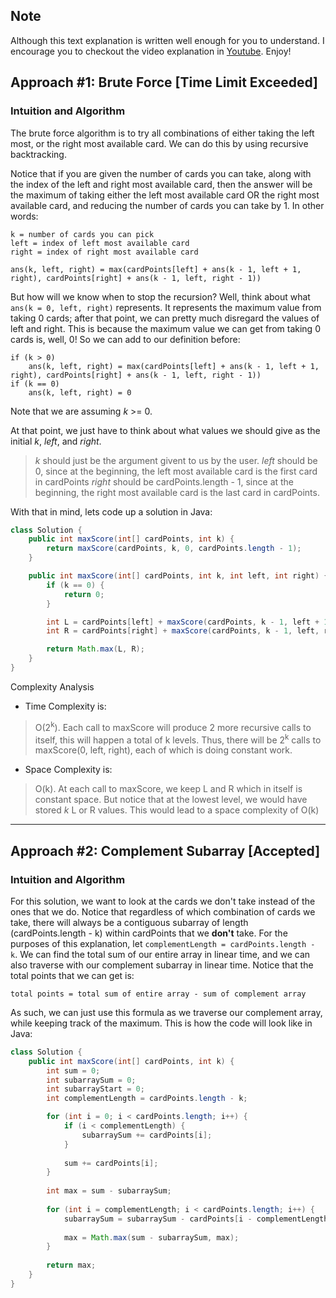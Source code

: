 ## Note
Although this text explanation is written well enough for you to understand. I encourage you to checkout the video explanation in [Youtube](http://www.youtube.com). Enjoy!

## Approach #1: Brute Force [Time Limit Exceeded]
### Intuition and Algorithm

The brute force algorithm is to try all combinations of either taking the left most, or the right most available card. We can do this by using recursive backtracking. 

Notice that if you are given the number of cards you can take, along with the index of the left and right most available card, then the answer will be the maximum of taking either the left most available card OR the right most available card, and reducing the number of cards you can take by 1. In other words:
```
k = number of cards you can pick
left = index of left most available card
right = index of right most available card

ans(k, left, right) = max(cardPoints[left] + ans(k - 1, left + 1, right), cardPoints[right] + ans(k - 1, left, right - 1))
```
But how will we know when to stop the recursion? Well, think about what ```ans(k = 0, left, right)``` represents. It represents the maximum value from taking 0 cards; after that point, we can pretty much disregard the values of left and right. This is because the maximum value we can get from taking 0 cards is, well, 0! So we can add to our definition before:
```
if (k > 0)
    ans(k, left, right) = max(cardPoints[left] + ans(k - 1, left + 1, right), cardPoints[right] + ans(k - 1, left, right - 1))
if (k == 0)
    ans(k, left, right) = 0
```
Note that we are assuming *k* >= 0.

At that point, we just have to think about what values we should give as the initial *k*, *left*, and *right*. 
> *k* should just be the argument givent to us by the user. 
> *left* should be 0, since at the beginning, the left most available card is the first card in cardPoints
> *right* should be cardPoints.length - 1, since at the beginning, the right most available card is the last card in cardPoints.

With that in mind, lets code up a solution in Java:

```java
class Solution {
    public int maxScore(int[] cardPoints, int k) {
        return maxScore(cardPoints, k, 0, cardPoints.length - 1);
    }

    public int maxScore(int[] cardPoints, int k, int left, int right) {
        if (k == 0) {
            return 0;
        }

        int L = cardPoints[left] + maxScore(cardPoints, k - 1, left + 1, right);
        int R = cardPoints[right] + maxScore(cardPoints, k - 1, left, right - 1);

        return Math.max(L, R);
    }
}
```
Complexity Analysis

* Time Complexity is: 
> O(2<sup>k</sup>). Each call to maxScore will produce 2 more recursive calls to itself, this will happen a total of k levels. Thus, there will be 2<sup>k</sup> calls to maxScore(0, left, right), each of which is doing constant work.

* Space Complexity is:
> O(k). At each call to maxScore, we keep L and R which in itself is constant space. But notice that at the lowest level, we would have stored *k* L or R values. This would lead to a space complexity of O(k)

---

## Approach #2: Complement Subarray [Accepted]
### Intuition and Algorithm

For this solution, we want to look at the cards we don't take instead of the ones that we do. Notice that regardless of which combination of cards we take, there will always be a contiguous subarray of length (cardPoints.length - k) within cardPoints that we __don't__ take. For the purposes of this explanation, let ```complementLength = cardPoints.length - k```. 
We can find the total sum of our entire array in linear time, and we can also traverse with our complement subarray in linear time. Notice that the total points that we can get is:
```
total points = total sum of entire array - sum of complement array
```
As such, we can just use this formula as we traverse our complement array, while keeping track of the maximum. This is how the code will look like in Java:

```java
class Solution {
    public int maxScore(int[] cardPoints, int k) {
        int sum = 0;
        int subarraySum = 0;
        int subarrayStart = 0;
        int complementLength = cardPoints.length - k;

        for (int i = 0; i < cardPoints.length; i++) {
            if (i < complementLength) {
                subarraySum += cardPoints[i];
            }
            
            sum += cardPoints[i];
        }
        
        int max = sum - subarraySum;
        
        for (int i = complementLength; i < cardPoints.length; i++) {
            subarraySum = subarraySum - cardPoints[i - complementLength] + cardPoints[i];
            
            max = Math.max(sum - subarraySum, max);
        }
        
        return max;
    }
}
```